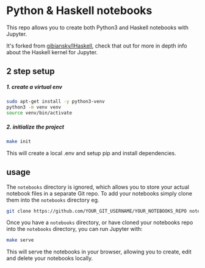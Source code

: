Python & Haskell notebooks
===

This repo allows you to create both Python3 and Haskell notebooks with Jupyter.

It's forked from [gibiansky/IHaskell](https://github.com/gibiansky/IHaskell), check that out for more in depth info about the Haskell kernel for Jupyter.

2 step setup
---

##### 1. create a virtual env

```bash
sudo apt-get install -y python3-venv
python3 -m venv venv
source venv/bin/activate
```

##### 2. initialize the project

```bash
make init
```
This will create a local .env and setup pip and install dependencies.

usage
---

The ``notebooks`` directory is ignored, which allows you to store your actual notebook files in a separate Git repo.
To add your notebooks simply clone them into the ``notebooks`` directory eg.
```bash
git clone https://github.com/YOUR_GIT_USERNAME/YOUR_NOTEBOOKS_REPO notebooks
``` 

Once you have a ``notebooks`` directory, or have cloned your notebooks repo into the ``notebooks`` directory,
you can run Jupyter with:
 
```bash
make serve
```

This will serve the notebooks in your browser, allowing you to create, edit and delete your notebooks locally.
